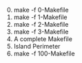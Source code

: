 0. make -f 0-Makefile 
1. make -f 1-Makefile 
2. make -f 2-Makefile 
3. make -f 3-Makefile 
 4. A complete Makefile
5. Island Perimeter 
6. make -f 100-Makefile 
